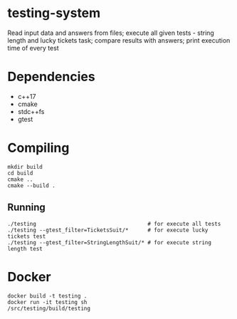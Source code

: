 # testing-system
Read input data and answers from files; 
execute all given tests - string length and lucky tickets task; 
compare results with answers; 
print execution time of every test

# Dependencies
* c++17
* cmake
* stdc++fs
* gtest

# Compiling
``` shell
mkdir build
cd build
cmake ..
cmake --build .
```

## Running
```shell 
./testing                                   # for execute all tests
./testing --gtest_filter=TicketsSuit/*      # for execute lucky tickets test
./testing --gtest_filter=StringLengthSuit/* # for execute string length test
```

# Docker
```shell
docker build -t testing .
docker run -it testing sh
/src/testing/build/testing
```
